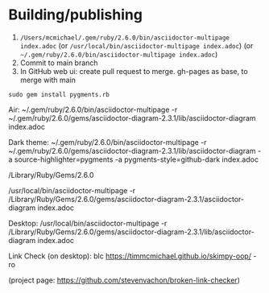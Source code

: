 # Building/publishing

1. `/Users/mcmichael/.gem/ruby/2.6.0/bin/asciidoctor-multipage index.adoc`
 (or `/usr/local/bin/asciidoctor-multipage index.adoc`)
 (or `~/.gem/ruby/2.6.0/bin/asciidoctor-multipage index.adoc`)
2. Commit to main branch
3. In GitHub web ui: create pull request to merge. gh-pages as base, to merge with main

 <!-- -o index.html -D /Users/mcmichael/Documents/timmcmichael.github.io/ -->
<!--
`-D` argument specifies output directory, which could just be a subfolder in gh-pages project -->


 `sudo gem install pygments.rb`
 
 Air: 
    ~/.gem/ruby/2.6.0/bin/asciidoctor-multipage -r ~/.gem/ruby/2.6.0/gems/asciidoctor-diagram-2.3.1/lib/asciidoctor-diagram index.adoc

   Dark theme:
      ~/.gem/ruby/2.6.0/bin/asciidoctor-multipage -r ~/.gem/ruby/2.6.0/gems/asciidoctor-diagram-2.3.1/lib/asciidoctor-diagram -a source-highlighter=pygments -a pygments-style=github-dark index.adoc


 /Library/Ruby/Gems/2.6.0

 /usr/local/bin/asciidoctor-multipage -r /Library/Ruby/Gems/2.6.0/gems/asciidoctor-diagram-2.3.1/asciidoctor-diagram index.adoc


Desktop:
/usr/local/bin/asciidoctor-multipage -r /Library/Ruby/Gems/2.6.0/gems/asciidoctor-diagram-2.3.1/lib/asciidoctor-diagram index.adoc


Link Check (on desktop):
blc https://timmcmichael.github.io/skimpy-oop/ -ro

(project page: https://github.com/stevenvachon/broken-link-checker)
